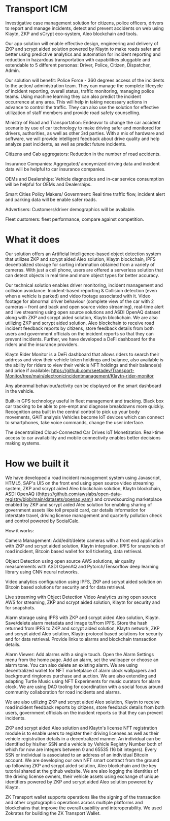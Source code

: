 # Transport ICM
Investigative case management solution for citizens, police officers, drivers to report and manage incidents, detect and prevent accidents on web using Klaytn, ZKP and sCrypt eco-system, Aleo blockchain and tools.


Our app solution will enable effective design, engineering and delivery of ZKP and scrypt aided solution powered by Klaytn to make roads safer and better using predictive analytics and automation for incident reporting and reduction in hazardous transportation with capabilities pluggable and extendable to 5 different personas: Driver, Police, Citizen, Dispatcher, Admin.

Our solution will benefit: Police Force - 360 degrees access of the incidents to the action/ administration team. They can manage the complete lifecycle of incident reporting, overall status, traffic monitoring, managing police teams. Using machine learning they can also predict the incident occurrence at any area. This will help in taking necessary actions in advance to control the traffic. They can also use the solution for effective utilization of staff members and provide road safety counselling.

Ministry of Road and Transportation: Endeavor to change the car accident scenario by use of car technology to make driving safer and monitored for drivers, authorities, as well as other 3rd parties. With a mix of hardware and software, we will provide intelligent feedback about drive quality and help analyze past incidents, as well as predict future incidents.

Citizens and Cab aggregators: Reduction in the number of road accidents.

Insurance Companies: Aggregated/ anonymized driving data and incident data will be helpful to car insurance companies.

OEMs and Dealerships: Vehicle diagnostics and in-car service consumption will be helpful for OEMs and Dealerships.

Smart Cities Policy Makers/ Government: Real time traffic flow, incident alert and parking data will be enable safer roads.

Advertisers: Customers/driver demographics will be available.

Fleet customers: fleet performance, compare against competition.


# What it does

Our solution offers an Artificial Intelligence-based object detection system that utilizes ZKP and scrypt aided Aleo solution, Klaytn blockchain, IPFS decentralized storage for sorting information obtained from a variety of cameras. With just a cell phone, users are offered a serverless solution that can detect objects in real time and more object types for better accuracy.

Our technical solution enables driver monitoring, incident management and collision avoidance: Incident-based reporting & Collision detection (even when a vehicle is parked) and video footage associated with it. Video footage for abnormal driver behaviour (complete view of the car with 2 cameras – front and back and open source video streaming), real-time alert and live streaming using open source solutions and ASDI OpenAQ dataset along with ZKP and scrypt aided solution, Klaytn blockchain. We are also utilizing ZKP and scrypt aided solution, Aleo blockchain to receive road incident feedback reports by citizens, store feedback details from both users and government officials on the incident reports so that they can prevent incidents. Further, we have developed a DeFi dashboard for the riders and the insurance providers.

Klaytn Rider Monitor is a DeFi dashboard that allows riders to search their address and view their vehicle token holdings and balance, also available is the ability for riders to view their vehicle NFT holdings and their balance(s) and price if available: https://github.com/seetadev/Transport-Monitor/tree/main/electronicincidentmanagement/Klaytn-rider-monitor

Any abnormal behaviour/activity can be displayed on the smart dashboard in the vehicle.

Built-in GPS technology useful in fleet management and tracking. Black box car tracking to be able to pre-empt and diagnose breakdowns more quickly. Recognition area built in the central control to pick up your body movements, GAIT analysis Vehicles become IoT devices which can connect to smartphones, take voice commands, change the user interface.

The decentralized Cloud-Connected Car Drives IoT Monetization. Real-time access to car availability and mobile connectivity enables better decisions making systems.


# How we built it

We have developed a road incident management system using Javascript, HTML5, SAP's UI5 on the front end using open source video streaming system, ZKP and scrypt aided Aleo blockchain solution, Klaytn blockchain, ASDI OpenAQ ((https://github.com/awslabs/open-data-registry/blob/main/datasets/openaq.yaml) and crowdsourcing marketplace enabled by ZKP and scrypt aided Aleo solution for enabling sharing of government assets like toll prepaid card, car details information for interstate travel, driving license management and quarterly pollution check and control powered by SocialCalc.

How it works:

Camera Management: Add/edit/delete cameras with a front end application with ZKP and scrypt aided solution, Klaytn integration, IPFS for snapshots of road incident, Bitcoin based wallet for toll ticketing, data retrieval.

Object Detection using open source AWS solutions, air quality measurements with ASDI OpenAQ and Pytorch/Tensorflow deep learning library using CNN neural networks.

Video analytics configuration using IPFS, ZKP and scrypt aided solution on Bitcoin based solutions for security and for data retrieval.

Live streaming with Object Detection Video Analytics using open source AWS for streaming, ZKP and scrypt aided solution, Klaytn for security and for snapshots.

Alarm storage using IPFS with ZKP and scrypt aided Aleo solution, Klaytn. Save/delete alarm metadata and image to/from IPFS. Store the hash returned from IPFS to ZKP and scrypt aided solution, Klaytn network, ZKP and scrypt aided Aleo solution, Klaytn protocol based solutions for security and for data retrieval. Provide links to alarms and blockchain transaction details.

Alarm Viewer: Add alarms with a single touch. Open the Alarm Settings menu from the home page. Add an alarm, set the wallpaper or choose an alarm tone. You can also delete an existing alarm. We are using decentralized wallet for NFT marketplace of alarm clock wallpapers and background ringtones purchase and auction. We are also extending and adapting Turtle Music using NFT Experiments for music curators for alarm clock. We are using DAO tooling for coordination with a social focus around community collaboration for road incidents and alarms.

We are also utilizing ZKP and scrypt aided Aleo solution, Klaytn to receive road incident feedback reports by citizens, store feedback details from both users, government officials on the incident reports so that they can prevent incidents.

ZKP and scrypt aided Aleo solution and Klaytn's license NFT registration module is to enable users to register their driving licenses as well as their vehicle registration details in a decentralized manner. An individual can be identified by his/her SSN and a vehicle by Vehicle Registry Number both of which for now are integers between 0 and 65535 (16 bit integers). Every SSN or individual is associated to an address of an individual Bitcoin account. We are developing our own NFT smart contract from the ground up following ZKP and scrypt aided solution, Aleo blockchain and the key tutorial shared at the github website. We are also logging the identities of the driving license owners, their vehicle assets using exchange of unique identifiers powered by ZKP and scrypt aided Aleo solution powered by Klaytn.

ZK Transport wallet supports operations like the signing of the transaction and other cryptographic operations across multiple platforms and blockchains that improve the overall usability and interoperability. We used Zokrates for building the ZK Transport Wallet.


